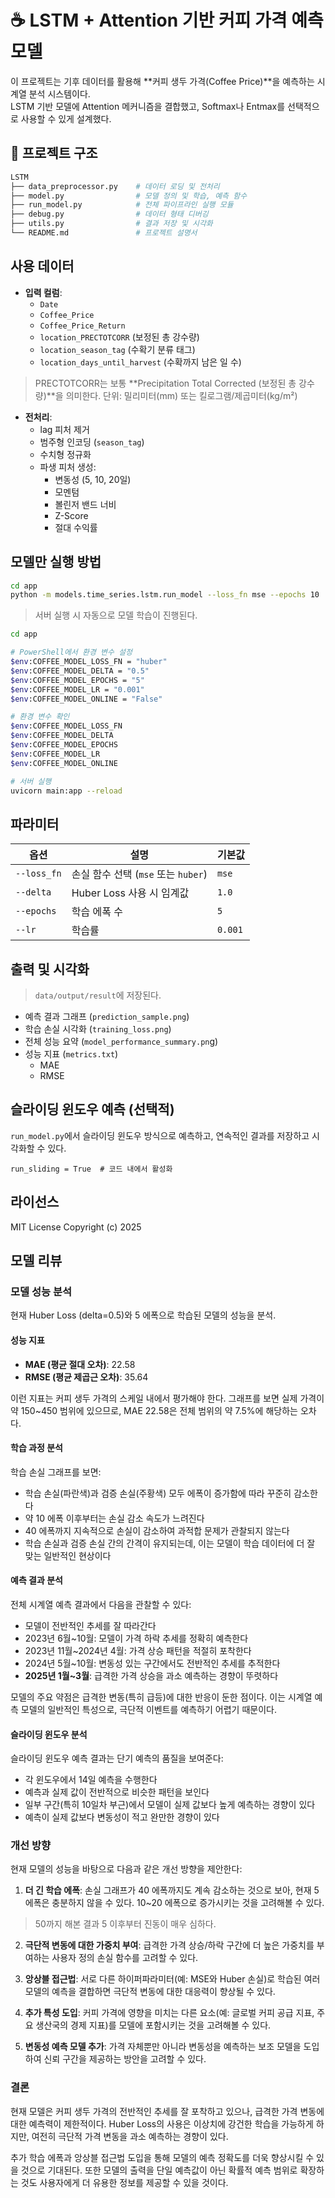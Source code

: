 # ☕ LSTM + Attention 기반 커피 가격 예측 모델

이 프로젝트는 기후 데이터를 활용해 **커피 생두 가격(Coffee Price)**을 예측하는 시계열 분석 시스템이다.  
LSTM 기반 모델에 Attention 메커니즘을 결합했고, Softmax나 Entmax를 선택적으로 사용할 수 있게 설계했다.

## 📁 프로젝트 구조

```bash
LSTM
├── data_preprocessor.py    # 데이터 로딩 및 전처리
├── model.py                # 모델 정의 및 학습, 예측 함수
├── run_model.py            # 전체 파이프라인 실행 모듈
├── debug.py                # 데이터 형태 디버깅
├── utils.py                # 결과 저장 및 시각화
└── README.md               # 프로젝트 설명서
```

## 사용 데이터

-   **입력 컬럼**:
    -   `Date`
    -   `Coffee_Price`
    -   `Coffee_Price_Return`
    -   `location_PRECTOTCORR` (보정된 총 강수량)
    -   `location_season_tag` (수확기 분류 태그)
    -   `location_days_until_harvest` (수확까지 남은 일 수)

> PRECTOTCORR는 보통 **Precipitation Total Corrected (보정된 총 강수량)**을 의미한다.
> 단위: 밀리미터(mm) 또는 킬로그램/제곱미터(kg/m²)

-   **전처리**:
    -   lag 피처 제거
    -   범주형 인코딩 (`season_tag`)
    -   수치형 정규화
    -   파생 피처 생성:
        -   변동성 (5, 10, 20일)
        -   모멘텀
        -   볼린저 밴드 너비
        -   Z-Score
        -   절대 수익률

## 모델만 실행 방법

```bash
cd app
python -m models.time_series.lstm.run_model --loss_fn mse --epochs 10
```

> 서버 실행 시 자동으로 모델 학습이 진행된다.

```bash
cd app

# PowerShell에서 환경 변수 설정
$env:COFFEE_MODEL_LOSS_FN = "huber"
$env:COFFEE_MODEL_DELTA = "0.5"
$env:COFFEE_MODEL_EPOCHS = "5"
$env:COFFEE_MODEL_LR = "0.001"
$env:COFFEE_MODEL_ONLINE = "False"

# 환경 변수 확인
$env:COFFEE_MODEL_LOSS_FN
$env:COFFEE_MODEL_DELTA
$env:COFFEE_MODEL_EPOCHS
$env:COFFEE_MODEL_LR
$env:COFFEE_MODEL_ONLINE

# 서버 실행
uvicorn main:app --reload
```

## 파라미터

| 옵션        | 설명                                | 기본값  |
| ----------- | ----------------------------------- | ------- |
| `--loss_fn` | 손실 함수 선택 (`mse` 또는 `huber`) | `mse`   |
| `--delta`   | Huber Loss 사용 시 임계값           | `1.0`   |
| `--epochs`  | 학습 에폭 수                        | `5`     |
| `--lr`      | 학습률                              | `0.001` |

## 출력 및 시각화

> `data/output/result`에 저장된다.

-   예측 결과 그래프 (`prediction_sample.png`)
-   학습 손실 시각화 (`training_loss.png`)
-   전체 성능 요약 (`model_performance_summary.pn`g)
-   성능 지표 (`metrics.txt`)
    -   MAE
    -   RMSE

## 슬라이딩 윈도우 예측 (선택적)

`run_model.py`에서 슬라이딩 윈도우 방식으로 예측하고, 연속적인 결과를 저장하고 시각화할 수 있다.

```
run_sliding = True  # 코드 내에서 활성화
```

## 라이선스

MIT License
Copyright (c) 2025

## 모델 리뷰

### 모델 성능 분석

현재 Huber Loss (delta=0.5)와 5 에폭으로 학습된 모델의 성능을 분석.

#### 성능 지표

-   **MAE (평균 절대 오차)**: 22.58
-   **RMSE (평균 제곱근 오차)**: 35.64

이런 지표는 커피 생두 가격의 스케일 내에서 평가해야 한다. 그래프를 보면 실제 가격이 약 150~450 범위에 있으므로, MAE 22.58은 전체 범위의 약 7.5%에 해당하는 오차다.

#### 학습 과정 분석

학습 손실 그래프를 보면:

-   학습 손실(파란색)과 검증 손실(주황색) 모두 에폭이 증가함에 따라 꾸준히 감소한다
-   약 10 에폭 이후부터는 손실 감소 속도가 느려진다
-   40 에폭까지 지속적으로 손실이 감소하여 과적합 문제가 관찰되지 않는다
-   학습 손실과 검증 손실 간의 간격이 유지되는데, 이는 모델이 학습 데이터에 더 잘 맞는 일반적인 현상이다

#### 예측 결과 분석

전체 시계열 예측 결과에서 다음을 관찰할 수 있다:

-   모델이 전반적인 추세를 잘 따라간다
-   2023년 6월~10월: 모델이 가격 하락 추세를 정확히 예측한다
-   2023년 11월~2024년 4월: 가격 상승 패턴을 적절히 포착한다
-   2024년 5월~10월: 변동성 있는 구간에서도 전반적인 추세를 추적한다
-   **2025년 1월~3월**: 급격한 가격 상승을 과소 예측하는 경향이 뚜렷하다

모델의 주요 약점은 급격한 변동(특히 급등)에 대한 반응이 둔한 점이다. 이는 시계열 예측 모델의 일반적인 특성으로, 극단적 이벤트를 예측하기 어렵기 때문이다.

#### 슬라이딩 윈도우 분석

슬라이딩 윈도우 예측 결과는 단기 예측의 품질을 보여준다:

-   각 윈도우에서 14일 예측을 수행한다
-   예측과 실제 값이 전반적으로 비슷한 패턴을 보인다
-   일부 구간(특히 10일차 부근)에서 모델이 실제 값보다 높게 예측하는 경향이 있다
-   예측이 실제 값보다 변동성이 적고 완만한 경향이 있다

### 개선 방향

현재 모델의 성능을 바탕으로 다음과 같은 개선 방향을 제안한다:

1. **더 긴 학습 에폭**: 손실 그래프가 40 에폭까지도 계속 감소하는 것으로 보아, 현재 5 에폭은 충분하지 않을 수 있다. 10~20 에폭으로 증가시키는 것을 고려해볼 수 있다.

> 50까지 해본 결과 5 이후부터 진동이 매우 심하다.

2. **극단적 변동에 대한 가중치 부여**: 급격한 가격 상승/하락 구간에 더 높은 가중치를 부여하는 사용자 정의 손실 함수를 고려할 수 있다.

3. **앙상블 접근법**: 서로 다른 하이퍼파라미터(예: MSE와 Huber 손실)로 학습된 여러 모델의 예측을 결합하면 극단적 변동에 대한 대응력이 향상될 수 있다.

4. **추가 특성 도입**: 커피 가격에 영향을 미치는 다른 요소(예: 글로벌 커피 공급 지표, 주요 생산국의 경제 지표)를 모델에 포함시키는 것을 고려해볼 수 있다.

5. **변동성 예측 모델 추가**: 가격 자체뿐만 아니라 변동성을 예측하는 보조 모델을 도입하여 신뢰 구간을 제공하는 방안을 고려할 수 있다.

### 결론

현재 모델은 커피 생두 가격의 전반적인 추세를 잘 포착하고 있으나, 급격한 가격 변동에 대한 예측력이 제한적이다. Huber Loss의 사용은 이상치에 강건한 학습을 가능하게 하지만, 여전히 극단적 가격 변동을 과소 예측하는 경향이 있다.

추가 학습 에폭과 앙상블 접근법 도입을 통해 모델의 예측 정확도를 더욱 향상시킬 수 있을 것으로 기대된다. 또한 모델의 출력을 단일 예측값이 아닌 확률적 예측 범위로 확장하는 것도 사용자에게 더 유용한 정보를 제공할 수 있을 것이다.
